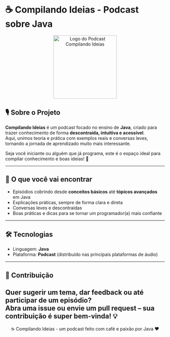 # ☕ Compilando Ideias - Podcast sobre Java

<p align="center">
  <img src="./logo.png" alt="Logo do Podcast Compilando Ideias" width="200"/>
</p>

## 🎙️ Sobre o Projeto
**Compilando Ideias** é um podcast focado no ensino de **Java**, criado para trazer conhecimento de forma **descontraída, intuitiva e acessível**.  
Aqui, unimos teoria e prática com exemplos reais e conversas leves, tornando a jornada de aprendizado muito mais interessante.

Seja você iniciante ou alguém que já programa, este é o espaço ideal para compilar conhecimento e boas ideias! 🚀

---

## 📌 O que você vai encontrar
- Episódios cobrindo desde **conceitos básicos** até **tópicos avançados** em Java  
- Explicações práticas, sempre de forma clara e direta  
- Conversas leves e descontraídas  
- Boas práticas e dicas para se tornar um programador(a) mais confiante  

---

## 🛠️ Tecnologias
- Linguagem: **Java**  
- Plataforma: **Podcast** (distribuído nas principais plataformas de áudio)  

---

## 🤝 Contribuição
Quer sugerir um tema, dar feedback ou até participar de um episódio?  
Abra uma **issue** ou envie um **pull request** – sua contribuição é super bem-vinda! 💡
---

<p align="center">☕ Compilando Ideias - um podcast feito com café e paixão por Java ❤️</p>
